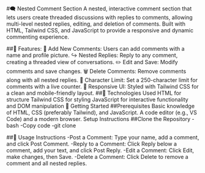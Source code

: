 #🗨️ Nested Comment Section
A nested, interactive comment section that lets users create threaded discussions with replies to comments, allowing multi-level nested replies, editing, and deletion of comments. Built with HTML, Tailwind CSS, and JavaScript to provide a responsive and dynamic commenting experience.


##🌟 Features:
💬 Add New Comments: Users can add comments with a name and profile picture.
↪️ Nested Replies: Reply to any comment, creating a threaded view of conversations.
✏️ Edit and Save: Modify comments and save changes.
🗑️ Delete Comments: Remove comments along with all nested replies.
📏 Character Limit: Set a 250-character limit for comments with a live counter.
📱 Responsive UI: Styled with Tailwind CSS for a clean and mobile-friendly layout.
##🔧 Technologies Used
HTML for structure
Tailwind CSS for styling
JavaScript for interactive functionality and DOM manipulation
🚀 Getting Started
##Prerequisites
Basic knowledge of HTML, CSS (preferably Tailwind), and JavaScript.
A code editor (e.g., VS Code) and a modern browser.
Setup Instructions
##Clone the Repository
-bash
-Copy code
-git clone <repository-url>

##📄 Usage Instructions
-Post a Comment: Type your name, add a comment, and click Post Comment.
-Reply to a Comment: Click Reply below a comment, add your text, and click Post Reply.
-Edit a Comment: Click Edit, make changes, then Save.
-Delete a Comment: Click Delete to remove a comment and all nested replies.
